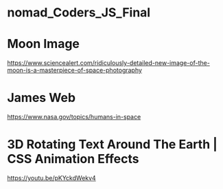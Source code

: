 # nomad_Coders_JS_Final

# Moon Image

https://www.sciencealert.com/ridiculously-detailed-new-image-of-the-moon-is-a-masterpiece-of-space-photography


# James Web

https://www.nasa.gov/topics/humans-in-space


# 3D Rotating Text Around The Earth | CSS Animation Effects

https://youtu.be/pKYckdWekv4